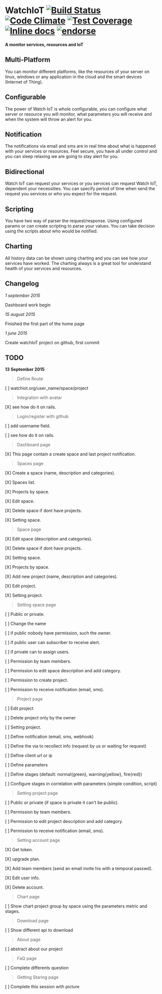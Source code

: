 WatchIoT [![Build Status](https://travis-ci.org/gorums/WatchIoT.svg)](https://travis-ci.org/gorums/WatchIoT) [![Code Climate](https://codeclimate.com/github/gorums/WatchIoT/badges/gpa.svg)](https://codeclimate.com/github/gorums/WatchIoT) [![Test Coverage](https://codeclimate.com/github/gorums/WatchIoT/badges/coverage.svg)](https://codeclimate.com/github/gorums/WatchIoT/coverage) [![Inline docs](http://inch-ci.org/github/gorums/watchiot.svg?branch=master)](http://inch-ci.org/github/gorums/watchiot) [![endorse](https://api.coderwall.com/gorums/endorsecount.png)](https://coderwall.com/gorums)
==

**A monitor services, resources and IoT**

Multi-Platform
--

You can monitor different platforms, like the resources of your server on linux, windows or any application in the cloud and the smart devices (Internet of Thing).

Configurable
--

The power of Watch IoT is whole configurable, you can configure what server or resource you will monitor, what parameters you will receive and when the system will throw an alert for you.

Notification
--

The notifications via email and sms are in real time about what is happened with your services or resources. Feel secure, you have all under control and you can sleep relaxing we are going to stay alert for you.

Bidirectional
--

Watch IoT can request your services or you services can request Watch IoT, dependent your necessities. You can specify period of time when send the request you services or who you expect for the request.

Scripting
--

You have two way of parser the request/response. Using configured params or can create scripting to parse your values. You can take decision using the scripts about who would be notified.

Charting
--

All history data can be shown using charting and you can see how your services have worked. The charting always is a great tool for understand health of your services and resources.

Changelog
--

*1 september 2015*

Dashboard work begin

*15 august 2015*

Finished the first part of the home page

*1 june 2015*

Create watchIoT project on github, first commit

TODO
--

**13 September 2015**

> Define Route

 [ ] watchiot.org/user_name/space/project

> Integration with avatar

 [X] see how do it on rails.

> Login/register with github

 [ ] add username field.

 [ ] see how do it on rails.

> Dashboard page

 [X] This page contain a create space and last project notification.

> Spaces page

 [X] Create a space (name, description and categories).

 [X] Spaces list.

 [X] Projects by space.

 [X] Edit space.

 [X] Delete space if dont have projects.

 [X] Setting space.

> Space page

 [X] Edit space (description and categories).

 [X] Delete space if dont have projects.

 [X] Setting space.

 [X] Projects by space.

 [X] Add new project (name, description and categories).

 [X] Edit project.

 [X] Setting project.

> Setting space page

 [ ] Public or private.

 [ ] Change the name
 
 [ ] if public nobody have permission, such the owner.

 [ ] if public user can subscriber to receive alert.

 [ ] if private can to assign users.

 [ ] Permission by team members.

 [ ] Permission to edit space description and add category.

 [ ] Permission to create project.

 [ ] Permission to receive notification (email, sms).

> Project page

 [ ] Edit project

 [ ] Delete project only by the owner

 [ ] Setting project.

 [ ] Define notification (email, sms, webhook)

 [ ] Define the via to recollect info (request by us or waiting for request)

 [ ] Define client url or ip

 [ ] Define parameters

 [ ] Define stages (default: normal{green}, warning{yellow}, fire{red})

 [ ] Configure stages in correlation with parameters (simple condition, script)

> Setting project page

 [ ] Public or private (if space is private it can't be public).

 [ ] Permission by team members.

 [ ] Permission to edit project description and add category.

 [ ] Permission to receive notification (email, sms).

> Setting account page

 [X] Get token.

 [X] upgrade plan.

 [X] Add team members (send an email invite his with a temporal passwd).

 [X] Edit user info.

 [X] Delete account.

> Chart page

 [ ] Show chart project group by space using the parameters metric and stages.
 
> Download page
 
 [ ] Show different api to download
 
> About page

 [ ] abstract about our project

> FaQ page

 [ ] Complete differents question
 
> Getting Staring page

 [ ] Complete this session with picture
 